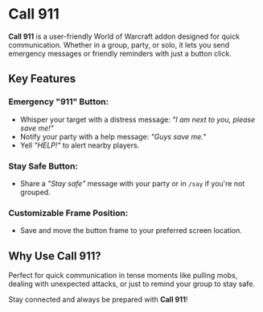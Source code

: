 # Call 911

**Call 911** is a user-friendly World of Warcraft addon designed for quick communication. Whether in a group, party, or solo, it lets you send emergency messages or friendly reminders with just a button click.

## Key Features

### Emergency "911" Button:
- Whisper your target with a distress message: *"I am next to you, please save me!"*
- Notify your party with a help message: *"Guys save me."*
- Yell *"HELP!"* to alert nearby players.

### Stay Safe Button:
- Share a *"Stay safe"* message with your party or in `/say` if you're not grouped.

### Customizable Frame Position:
- Save and move the button frame to your preferred screen location.

## Why Use Call 911?
Perfect for quick communication in tense moments like pulling mobs, dealing with unexpected attacks, or just to remind your group to stay safe.

Stay connected and always be prepared with **Call 911**!
